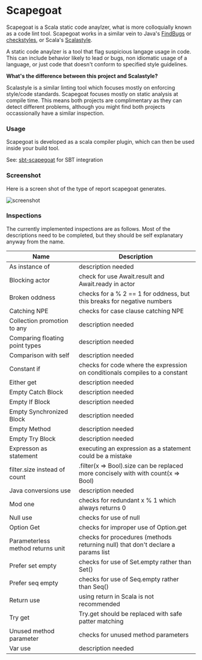 Scapegoat
==========

Scapegoat is a Scala static code anaylzer, what is more colloquially known as a code lint tool. Scapegoat works in a similar vein to Java's [FindBugs](http://findbugs.sourceforge.net/) or [checkstyles](http://checkstyle.sourceforge.net/), or Scala's [Scalastyle](https://github.com/scalastyle/scalastyle).

A static code anaylzer is a tool that flag suspicious langage usage in code. This can include behavior likely to lead or bugs, non idiomatic usage of a language, or just code that doesn't conform to specified style guidelines.

**What's the difference between this project and Scalastyle?**

Scalastyle is a similar linting tool which focuses mostly on enforcing style/code standards. Scapegoat focuses mostly on static analysis at compile time. This means both projects are complimentary as they can detect different problems, although you might find both projects occassionally have a similar inspection.

### Usage
Scapegoat is developed as a scala compiler plugin, which can then be used inside your build tool.

See: [sbt-scapegoat](https://github.com/sksamuel/sbt-scapegoat) for SBT integration

### Screenshot

Here is a screen shot of the type of report scapegoat generates.

![screenshot](https://raw.githubusercontent.com/sksamuel/scapegoat/master/screenshot1.png)

### Inspections

The currently implemented inspections are as follows. Most of the descriptions need to be completed, but they should be self explanatary anyway from the name.

|Name|Description|
|----|-----------|
| As instance of | description needed |
| Blocking actor | check for use Await.result and Await.ready in actor |
| Broken oddness | checks for a % 2 == 1 for oddness, but this breaks for negative numbers |
| Catching NPE | checks for case clause catching NPE |
| Collection promotion to any | description needed |
| Comparing floating point types | description needed |
| Comparison with self | description needed |
| Constant if | checks for code where the expression on conditionals compiles to a constant |
| Either get | description needed |
| Empty Catch Block | description needed |
| Empty If Block | description needed |
| Empty Synchronized Block | description needed |
| Empty Method | description needed |
| Empty Try Block | description needed |
| Expresson as statement | executing an expression as a statement could be a mistake |
| filter.size instead of count | .filter(x => Bool).size can be replaced more concisely with with count(x => Bool) |
| Java conversions use | description needed |
| Mod one | checks for redundant x % 1 which always returns 0 |
| Null use | checks for use of null |
| Option Get | checks for improper use of Option.get |
| Parameterless method returns unit | checks for procedures (methods returning null) that don't declare a params list |
| Prefer set empty | checks for use of Set.empty rather than Set() |
| Prefer seq empty | checks for use of Seq.empty rather than Seq() |
| Return use | using return in Scala is not recommended |
| Try get | Try.get should be replaced with safe patter matching |
| Unused method parameter | checks for unused method parameters |
| Var use | description needed |

